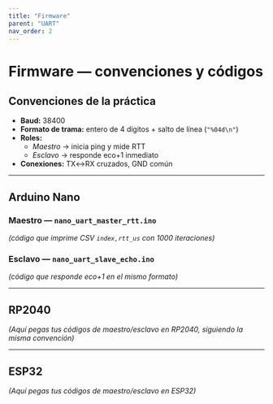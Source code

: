 ```yaml
---
title: "Firmware"
parent: "UART"
nav_order: 2
---
```


# Firmware — convenciones y códigos

## Convenciones de la práctica
- **Baud:** 38400  
- **Formato de trama:** entero de 4 dígitos + salto de línea (`"%04d\n"`)  
- **Roles:**  
  - *Maestro* → inicia ping y mide RTT  
  - *Esclavo* → responde eco+1 inmediato  
- **Conexiones:** TX↔RX cruzados, GND común

---

## Arduino Nano
### Maestro — `nano_uart_master_rtt.ino`
*(código que imprime CSV `index,rtt_us` con 1000 iteraciones)*

### Esclavo — `nano_uart_slave_echo.ino`
*(código que responde eco+1 en el mismo formato)*

---

## RP2040
*(Aquí pegas tus códigos de maestro/esclavo en RP2040, siguiendo la misma convención)*

---

## ESP32
*(Aquí pegas tus códigos de maestro/esclavo en ESP32)*

